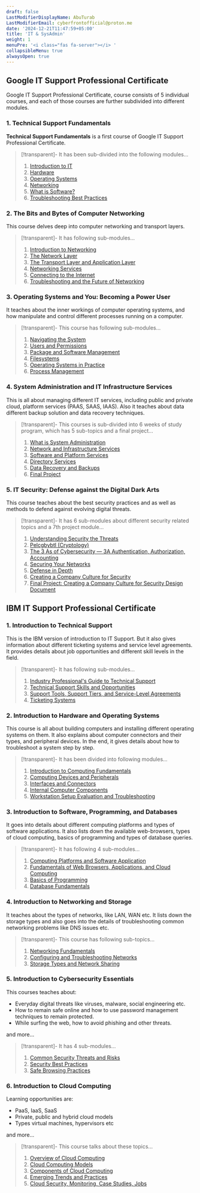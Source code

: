 ```yaml
---
draft: false
LastModifierDisplayName: AbuTurab
LastModifierEmail: cyberfrontofficial@proton.me
date: '2024-12-21T11:47:59+05:00'
title: 'IT & SysAdmin'
weight: 1
menuPre: '<i class="fas fa-server"></i> '
collapsibleMenu: true
alwaysOpen: true
---
```


## Google IT Support Professional Certificate
Google IT Support Professional Certificate, course consists of 5 individual courses, and each of those courses are further subdivided into different modules.

### 1. Technical Support Fundamentals

**Technical Support Fundamentals** is a first course of Google IT Support Professional Certificate.

> [!transparent]- It has been sub-divided into the following modules...
>
> 1. [Introduction to IT](/it-and-sysadmin/google-it-support/technical-support-fundamentals/introduction-to-it/)
> 2. [Hardware](/it-and-sysadmin/google-it-support/technical-support-fundamentals/hardware/)
> 3. [Operating Systems](/it-and-sysadmin/google-it-support/technical-support-fundamentals/operating-system/)
> 4. [Networking](/it-and-sysadmin/google-it-support/technical-support-fundamentals/networking/)
> 5. [What is Software?](/it-and-sysadmin/google-it-support/technical-support-fundamentals/software/)
> 6. [Troubleshooting Best Practices](/it-and-sysadmin/google-it-support/technical-support-fundamentals/troubleshooting/)

### 2. The Bits and Bytes of Computer Networking

This course delves deep into computer networking and transport layers.

> [!transparent]- It has following sub-modules...
> 
> 1. [Introduction to Networking](/it-and-sysadmin/google-it-support/bits-and-bytes-of-computer-networking/introduction-to-networking/)
> 2. [The Network Layer](/it-and-sysadmin/google-it-support/bits-and-bytes-of-computer-networking/the-network-layer/)
> 3. [The Transport Layer and Application Layer](/it-and-sysadmin/google-it-support/bits-and-bytes-of-computer-networking/transport-layer-and-application-layer/)
> 4. [Networking Services](/it-and-sysadmin/google-it-support/bits-and-bytes-of-computer-networking/networking-services)
> 5. [Connecting to the Internet](/it-and-sysadmin/google-it-support/bits-and-bytes-of-computer-networking/connecting-to-the-internet)
> 6. [Troubleshooting and the Future of Networking](/it-and-sysadmin/google-it-support/bits-and-bytes-of-computer-networking/troubleshooting-and-the-future-of-networking)

### 3. Operating Systems and You: Becoming a Power User

It teaches about the inner workings of computer operating systems, and how manipulate and control different processes running on a computer.

> [!transparent]- This course has following sub-modules...
>
> 1. [Navigating the System](/it-and-sysadmin/google-it-support/operating-systems-and-you/navigating-the-system)
> 2. [Users and Permissions](/it-and-sysadmin/google-it-support/operating-systems-and-you/users-and-permissions)
> 3. [Package and Software Management](/it-and-sysadmin/google-it-support/operating-systems-and-you/package-and-software-management)
> 4. [Filesystems](/it-and-sysadmin/google-it-support/operating-systems-and-you/filesystems)
> 5. [Operating Systems in Practice](/it-and-sysadmin/google-it-support/operating-systems-and-you/operating-systems-in-practice)
> 6. [Process Management](/it-and-sysadmin/google-it-support/operating-systems-and-you/process-management)

### 4. System Administration and IT Infrastructure Services

This is all about managing different IT services, including public and private cloud, platform services (PAAS, SAAS, IAAS). Also it teaches about data different backup solution and data recovery techniques.

> [!transparent]- This courses is sub-divided into 6 weeks of study program, which has 5 sub-topics and a final project...
>
> 1. [What is System Administration](/it-and-sysadmin/google-it-support/sysadmin-and-it-infrastructure-services/what-is-system-administration)
> 2. [Network and Infrastructure Services](/it-and-sysadmin/google-it-support/sysadmin-and-it-infrastructure-services/network-and-infrastructure-services)
> 3. [Software and Platform Services](/it-and-sysadmin/google-it-support/sysadmin-and-it-infrastructure-services/software-and-platform-services)
> 4. [Directory Services](/it-and-sysadmin/google-it-support/sysadmin-and-it-infrastructure-services/directory-services)
> 5. [Data Recovery and Backups](/it-and-sysadmin/google-it-support/sysadmin-and-it-infrastructure-services/data-recovery-and-backups)
> 6. [Final Project](/it-and-sysadmin/google-it-support/sysadmin-and-it-infrastructure-services/sysadmin-and-it-infrastructure-services-final-project)

### 5. IT Security: Defense against the Digital Dark Arts

This course teaches about the best security practices and as well as methods to defend against evolving digital threats.

> [!transparent]- It has 6 sub-modules about different security related topics and a 7th project module...
>
> 1. [Understanding Security the Threats](/it-and-sysadmin/google-it-support/it-security/understanding-the-security-threats)
> 2. [Pelcgbybtl (Cryptology)](/it-and-sysadmin/google-it-support/it-security/pelcgbybtl)
> 3. [The 3 As of Cybersecurity — 3A Authentication, Authorization, Accounting](/it-and-sysadmin/google-it-support/it-security/the-3as-of-cybersecurity)
> 4. [Securing Your Networks](/it-and-sysadmin/google-it-support/it-security/securing-your-networks)
> 5. [Defense in Depth](/it-and-sysadmin/google-it-support/it-security/defense-in-depth)
> 6. [Creating a Company Culture for Security](/it-and-sysadmin/google-it-support/it-security/creating-a-company-culture-for-security)
> 7. [Final Project: Creating a Company Culture for Security Design Document](/it-and-sysadmin/google-it-support/it-security/creating-a-company-culture-for-security-design-document)

## IBM IT Support Professional Certificate

### 1. Introduction to Technical Support

This is the IBM version of introduction to IT Support. But it also gives information about different ticketing systems and service level agreements. It provides details about job opportunities and different skill levels in the field.

> [!transparent]- It has following sub-modules...
>
> 1. [Industry Professional's Guide to Technical Support](/it-and-sysadmin/ibm-it-support/introduction-to-technical-support/industry-professionals-guide-to-technical-support)
> 2. [Technical Support Skills and Opportunities](/it-and-sysadmin/ibm-it-support/introduction-to-technical-support/technical-support-skills-and-opportunities)
> 3. [Support Tools, Support Tiers, and Service-Level Agreements](/it-and-sysadmin/ibm-it-support/introduction-to-technical-support/support-tools-support-tiers-and-service-level-agreements)
> 4. [Ticketing Systems](/it-and-sysadmin/ibm-it-support/introduction-to-technical-support/ticketing-systems)

### 2. Introduction to Hardware and Operating Systems

This course is all about building computers and installing different operating systems on them. It also explains about computer connectors and their types, and peripheral devices. In the end, it gives details about how to troubleshoot a system step by step.

> [!transparent]- It has been divided into following modules...
>
> 1. [Introduction to Computing Fundamentals](/it-and-sysadmin/ibm-it-support/intro-to-hardware-and-os/introduction-to-computing-fundamentals)
> 2. [Computing Devices and Peripherals](/it-and-sysadmin/ibm-it-support/intro-to-hardware-and-os/computing-devices-and-peripherals)
> 3. [Interfaces and Connectors](/it-and-sysadmin/ibm-it-support/intro-to-hardware-and-os/interfaces-and-connectors)
> 4. [Internal Computer Components](/it-and-sysadmin/ibm-it-support/intro-to-hardware-and-os/internal-computer-components)
> 5. [Workstation Setup Evaluation and Troubleshooting](/it-and-sysadmin/ibm-it-support/intro-to-hardware-and-os/workstation-setup-evaluation-and-troubleshooting)

### 3. Introduction to Software, Programming, and Databases

It goes into details about different computing platforms and types of software applications. It also lists down the available web-browsers, types of cloud computing, basics of programming and types of database queries.

> [!transparent]- It has following 4 sub-modules...
>
> 1. [Computing Platforms and Software Application](/it-and-sysadmin/ibm-it-support/intro-to-software-programming-and-databases/computing-platforms-and-software-application)
> 2. [Fundamentals of Web Browsers, Applications, and Cloud Computing](/it-and-sysadmin/ibm-it-support/intro-to-software-programming-and-databases/fundamentals-of-web-browsers-applications-and-cloud-computing)
> 3. [Basics of Programming](/it-and-sysadmin/ibm-it-support/intro-to-software-programming-and-databases/basics-of-programming)
> 4. [Database Fundamentals](/it-and-sysadmin/ibm-it-support/intro-to-software-programming-and-databases/database-fundamentals)

### 4. Introduction to Networking and Storage

It teaches about the types of networks, like LAN, WAN etc. It lists down the storage types and also goes into the details of troubleshooting common networking problems like DNS issues etc.

>[!transparent]- This course has following sub-topics...
>
> 1. [Networking Fundamentals](/it-and-sysadmin/ibm-it-support/intro-to-networking-and-storage/networking-fundamentals)
> 2. [Configuring and Troubleshooting Networks](/it-and-sysadmin/ibm-it-support/intro-to-networking-and-storage/configuring-and-troubleshooting-networks)
> 3. [Storage Types and Network Sharing](/it-and-sysadmin/ibm-it-support/intro-to-networking-and-storage/storage-types-and-network-sharing)

### 5. Introduction to Cybersecurity Essentials

This courses teaches about:

- Everyday digital threats like viruses, malware, social engineering etc.
- How to remain safe online and how to use password management techniques to remain protected.
- While surfing the web, how to avoid phishing and other threats.

and more...

>[!transparent]- It has 4 sub-modules...
>
> 1. [Common Security Threats and Risks](/it-and-sysadmin/ibm-it-support/intro-to-cybersecurity-essentials/common-security-threats-and-risks)
> 2. [Security Best Practices](/it-and-sysadmin/ibm-it-support/intro-to-cybersecurity-essentials/security-best-practices)
> 3. [Safe Browsing Practices](/it-and-sysadmin/ibm-it-support/intro-to-cybersecurity-essentials/safe-browsing-practices)

### 6. Introduction to Cloud Computing

Learning opportunities are:
- PaaS, IaaS, SaaS
- Private, public and hybrid cloud models
- Types virtual machines, hypervisors etc

and more...

>[!transparent]- This course talks about these topics...
>
> 1. [Overview of Cloud Computing](/it-and-sysadmin/ibm-it-support/intro-to-cloud-computing/overview-of-cloud-computing)
> 2. [Cloud Computing Models](/it-and-sysadmin/ibm-it-support/intro-to-cloud-computing/cloud-computing-models)
> 3. [Components of Cloud Computing](/it-and-sysadmin/ibm-it-support/intro-to-cloud-computing/components-of-cloud-computing)
> 4. [Emerging Trends and Practices](/it-and-sysadmin/ibm-it-support/intro-to-cloud-computing/emerging-trends-and-practices)
> 5. [Cloud Security, Monitoring, Case Studies, Jobs](/it-and-sysadmin/ibm-it-support/intro-to-cloud-computing/cloud-security-monitoring-case-studies-jobs)
